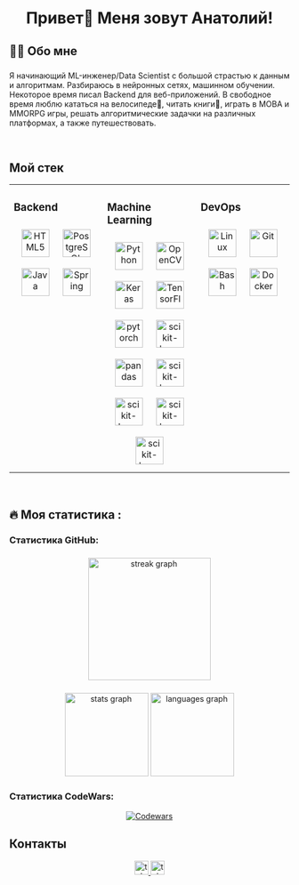 <h1 align="center">Привет👋 Меня зовут Анатолий!</h1>

###

<h2 align="left">👩‍💻  Обо мне</h2>

###
  

Я начинающий ML-инженер/Data Scientist с большой страстью к данным и алгоритмам. Разбираюсь в нейронных сетях, машинном обучении. Некоторое время писал Backend для веб-приложений. В свободное время люблю кататься на велосипеде🚴, читать книги📖, играть в MOBA и MMORPG игры, решать алгоритмические задачки на различных платформах, а также путешествовать.  
  

<br/>  


## Мой стек  
<table border="0">
<tr><td valign="top" width="33%">



### Backend  
<div align="center">  
<a href="https://en.wikipedia.org/wiki/HTML5" target="_blank"><img style="margin: 10px" src="https://profilinator.rishav.dev/skills-assets/html5-original-wordmark.svg" alt="HTML5" height="50" /></a>  
<a href="https://www.postgresql.org/" target="_blank"><img style="margin: 10px" src="https://profilinator.rishav.dev/skills-assets/postgresql-original-wordmark.svg" alt="PostgreSQL" height="50" /></a>  
<a href="https://www.java.com/" target="_blank"><img style="margin: 10px" src="https://profilinator.rishav.dev/skills-assets/java-original-wordmark.svg" alt="Java" height="50" /></a>  
<a href="https://docs.spring.io/spring-framework/docs/3.0.x/reference/expressions.html#:~:text=The%20Spring%20Expression%20Language%20(SpEL,and%20basic%20string%20templating%20functionality." target="_blank"><img style="margin: 10px" src="https://profilinator.rishav.dev/skills-assets/springio-icon.svg" alt="Spring" height="50" /></a>  
</div>  

![]()  


</td><td valign="top" width="33%">



### Machine Learning  
<div align="center">  
<a href="https://www.python.org/" target="_blank"><img style="margin: 10px" src="https://profilinator.rishav.dev/skills-assets/python-original.svg" alt="Python" height="50" /></a>  
<a href="https://opencv.org/" target="_blank"><img style="margin: 10px" src="https://profilinator.rishav.dev/skills-assets/opencv-icon.svg" alt="OpenCV" height="50" /></a>  
<a href="https://keras.io/" target="_blank"><img style="margin: 10px" src="https://profilinator.rishav.dev/skills-assets/keras.png" alt="Keras" height="50" /></a>  
<a href="https://www.tensorflow.org/" target="_blank"><img style="margin: 10px" src="https://profilinator.rishav.dev/skills-assets/tensorflow-icon.svg" alt="TensorFlow" height="50" /></a>  
<a href="https://pytorch.org/" target="_blank"><img style="margin: 10px" src="https://profilinator.rishav.dev/skills-assets/pytorch-icon.svg" alt="pytorch" height="50" /></a>
<a href="https://scikit-learn.org/" target="_blank"><img style="margin: 10px" src="https://datastart.ru/blog/assets/uploads/cXhLkkaDc7xyZkbRtPHv2RhGRWIFCuhN.jpg" alt="scikit-learn" height="50" /></a>
<a href="https://pandas.pydata.org/" target="_blank"><img style="margin: 10px" src="https://encrypted-tbn0.gstatic.com/images?q=tbn:ANd9GcRSu9xFbA6COOd9Wq-koFEoAFD7wpFgbvdz6Q&s" alt="pandas" height="50" /></a>
<a href="https://numpy.org/" target="_blank"><img style="margin: 10px" src="https://avatars.githubusercontent.com/u/288276?s=280&v=4" alt="scikit-learn" height="50" /></a>
<a href="https://scipy.org/" target="_blank"><img style="margin: 10px" src="https://encrypted-tbn0.gstatic.com/images?q=tbn:ANd9GcTGnfhZwoeVtV8kGJjOCAyuBBLEWWpC7OFiqQ&s" alt="scikit-learn" height="50" /></a>
<a href="https://huggingface.co/" target="_blank"><img style="margin: 10px" src="https://encrypted-tbn0.gstatic.com/images?q=tbn:ANd9GcTbV0nsS-UXj2CFrm4REkgNl0D3o7Oa5SGIdQ&s" alt="scikit-learn" height="50" /></a>
<a href="https://www.llamaindex.ai/" target="_blank"><img style="margin: 10px" src="https://encrypted-tbn0.gstatic.com/images?q=tbn:ANd9GcStMP8S3VbNCqOQd7QQQcbvC_FLa1HlftCiJw&s" alt="scikit-learn" height="50" /></a>
</div>

</td><td valign="top" width="33%">



### DevOps  
<div align="center">  
<a href="https://www.linux.org/" target="_blank"><img style="margin: 10px" src="https://profilinator.rishav.dev/skills-assets/linux-original.svg" alt="Linux" height="50" /></a>  
<a href="https://github.com/" target="_blank"><img style="margin: 10px" src="https://profilinator.rishav.dev/skills-assets/git-scm-icon.svg" alt="Git" height="50" /></a>  
<a href="https://www.gnu.org/software/bash/" target="_blank"><img style="margin: 10px" src="https://profilinator.rishav.dev/skills-assets/gnu_bash-icon.svg" alt="Bash" height="50" /></a>  
<a href="https://www.docker.com/" target="_blank"><img style="margin: 10px" src="https://profilinator.rishav.dev/skills-assets/docker-original-wordmark.svg" alt="Docker" height="50" /></a>  
</div>

</td></tr></table>  

<br/>

###

<h2 align="left">🔥   Моя статистика :</h2>

<h3 align="left">Статистика GitHub:</h3>

###

<div align="center">
  <img src="https://streak-stats.demolab.com?user=MrJuniorJP&locale=en&mode=daily&theme=dark&hide_border=false&border_radius=5&order=3" height="220" alt="streak graph"  />
</div>

###

<div align="center">
  <img src="https://github-readme-stats.vercel.app/api?username=MrJuniorJP&hide_title=false&hide_rank=false&show_icons=true&include_all_commits=true&count_private=true&disable_animations=false&theme=dracula&locale=en&hide_border=false&order=1" height="150" alt="stats graph"  />
  <img src="https://github-readme-stats.vercel.app/api/top-langs?username=MrJuniorJP&locale=en&hide_title=false&layout=compact&card_width=320&langs_count=5&theme=dracula&hide_border=false&order=2" height="150" alt="languages graph"  />
</div>

###

<h3 align="left">Статистика CodeWars:</h3>

<div align="center">
  
[![Codewars](https://github.r2v.ch/codewars?user=Nicks124567&name=true&top_languages=true&stroke=%23b362ff&theme=dark)](https://www.codewars.com/users/Nicks124567)

</div> 





## Контакты  
<div align="center">
<a href="https://t.me/Lipton3452" target="_blank">
    <img src="https://img.shields.io/static/v1?message=Telegram&logo=telegram&label=&color=2CA5E0&logoColor=white&labelColor=&style=for-the-badge" height="25" alt="telegram logo"  />
</a>
<a href="https://vk.com/id152236677" target="_blank">
    <img src="https://encrypted-tbn0.gstatic.com/images?q=tbn:ANd9GcTs0JTQ8BWuFrFFECDx8KxGHX_4EbAoEdjeSg&s" height="25" alt="telegram logo"  />
</a>
</div>  


